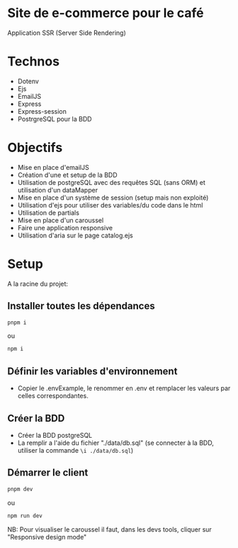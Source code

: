 # Site de e-commerce pour le café

Application SSR (Server Side Rendering)

# Technos

- Dotenv
- Ejs
- EmailJS
- Express
- Express-session
- PostrgreSQL pour la BDD


# Objectifs

- Mise en place d'emailJS
- Création d'une et setup de la BDD 
- Utilisation de postgreSQL avec des requêtes SQL (sans ORM) et utilisation d'un dataMapper
- Mise en place d'un système de session (setup mais non exploité)
- Utilisation d'ejs pour utiliser des variables/du code dans le html
- Utilisation de partials
- Mise en place d'un caroussel
- Faire une application responsive
- Utilisation d'aria sur le page catalog.ejs


# Setup

A la racine du projet:

## Installer toutes les dépendances


```bash
pnpm i 
```

ou

```bash
npm i
```

## Définir les variables d'environnement

- Copier le .envExample, le renommer en .env et remplacer les valeurs par celles correspondantes.

## Créer la BDD

- Créer la BDD postgreSQL
- La remplir a l'aide du fichier "./data/db.sql" (se connecter à la BDD, utiliser la commande `\i ./data/db.sql`)

## Démarrer le client

```bash
pnpm dev
```

ou

```bash
npm run dev
```

NB: Pour visualiser le caroussel il faut, dans les devs tools, cliquer sur "Responsive design mode"